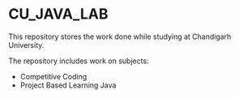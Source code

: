 # CU_JAVA_LAB
This repository stores the work done while studying at Chandigarh University.

The repository includes work on subjects:
- Competitive Coding
- Project Based Learning Java

